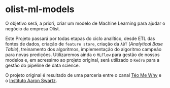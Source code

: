 # olist-ml-models
O objetivo será, a priori, criar um modelo de Machine Learning para ajudar o negócio da empresa Olist.

Este Projeto passará por todas etapas do ciclo analítico, desde ETL das fontes de dados, criação de `feature store`, criação da `ABT` (_Analytical Base Table_), treinamento dos algoritmos, implementação do algoritmo campeão para novas predições. 
Utilizaremos ainda o `MLFlow` para gestão de nossos modelos e, em acressimo ao projeto original, será utilizado o `Kedro` para a gestão do pipeline de data science.

O projeto original é resultado de uma parceria entre o canal [Téo Me Why](https://www.twitch.tv/teomewhy) e o [Instituto Aaron Swartz](https://institutoasw.org/).
